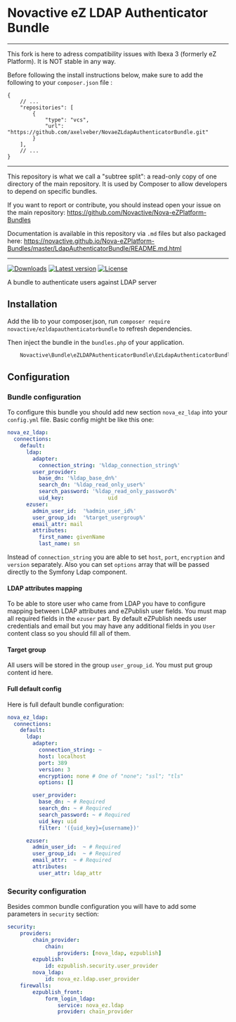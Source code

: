 # Novactive eZ LDAP Authenticator Bundle

----

This fork is here to adress compatibility issues with Ibexa 3 (formerly eZ Platform). It is NOT stable in any way.

Before following the install instructions below, make sure to add the following to your `composer.json` file : 

```json5
{
    // ...
    "repositories": [
        {
            "type": "vcs",
            "url": "https://github.com/axelveber/NovaeZLdapAuthenticatorBundle.git"
        }
    ],
    // ...
}
```

----

This repository is what we call a "subtree split": a read-only copy of one directory of the main repository. 
It is used by Composer to allow developers to depend on specific bundles.

If you want to report or contribute, you should instead open your issue on the main repository: https://github.com/Novactive/Nova-eZPlatform-Bundles

Documentation is available in this repository via `.md` files but also packaged here: https://novactive.github.io/Nova-eZPlatform-Bundles/master/LdapAuthenticatorBundle/README.md.html

----

[![Downloads](https://img.shields.io/packagist/dt/novactive/ezldapauthenticatorbundle.svg?style=flat-square)](https://packagist.org/packages/novactive/ezldapauthenticatorbundle)
[![Latest version](https://img.shields.io/github/release/Novactive/NovaeZLdapAuthenticatorBundle.svg?style=flat-square)](https://github.com/Novactive/NovaeZLdapAuthenticatorBundle/releases)
[![License](https://img.shields.io/packagist/l/novactive/ezldapauthenticatorbundle.svg?style=flat-square)](LICENSE)

A bundle to authenticate users against LDAP server

## Installation

Add the lib to your composer.json, run `composer require novactive/ezldapauthenticatorbundle` to refresh dependencies.

Then inject the bundle in the `bundles.php` of your application.

```php
    Novactive\Bundle\eZLDAPAuthenticatorBundle\EzLdapAuthenticatorBundle::class => [ 'all'=> true ],
```

## Configuration

### Bundle configuration

To configure this bundle you should add new section `nova_ez_ldap` into your `config.yml` file.
Basic config might be like this one:

```yaml
nova_ez_ldap:
  connections:
    default:
      ldap:
        adapter:
          connection_string: '%ldap_connection_string%'
        user_provider:
          base_dn: '%ldap_base_dn%'
          search_dn: '%ldap_read_only_user%'
          search_password: '%ldap_read_only_password%'
          uid_key:              uid
      ezuser:
        admin_user_id:  '%admin_user_id%'
        user_group_id:  '%target_usergroup%'
        email_attr: mail
        attributes:
          first_name: givenName
          last_name: sn
```

Instead of `connection_string` you are able to set `host`, `port`, `encryption` and `version` separately.
Also you can set `options` array that will be passed directly to the Symfony Ldap component.

#### LDAP attributes mapping

To be able to store user who came from LDAP you have to configure mapping between LDAP attributes and eZPublish user fields.
You must map all required fields in the `ezuser` part.
By default eZPublish needs user credentials and email but you may have any additional fields in you `User` content class so you should fill all of them.

#### Target group

All users will be stored in the group `user_group_id`. You must put group content id here.

#### Full default config

Here is full default bundle configuration:

```yaml
nova_ez_ldap:
  connections:
    default:
      ldap:
        adapter:
          connection_string: ~
          host: localhost
          port: 389
          version: 3
          encryption: none # One of "none"; "ssl"; "tls"
          options: []

        user_provider:
          base_dn: ~ # Required
          search_dn: ~ # Required
          search_password: ~ # Required
          uid_key: uid
          filter: '({uid_key}={username})'

      ezuser:
        admin_user_id:  ~ # Required
        user_group_id:  ~ # Required
        email_attr:  ~ # Required
        attributes:
          user_attr: ldap_attr
```

### Security configuration

Besides common bundle configuration you will have to add some parameters in `security` section:

```yaml
security:
    providers:
        chain_provider:
            chain:
                providers: [nova_ldap, ezpublish]
        ezpublish:
            id: ezpublish.security.user_provider
        nova_ldap:
            id: nova_ez.ldap.user_provider
    firewalls:
        ezpublish_front:
            form_login_ldap:
                service: nova_ez.ldap
                provider: chain_provider
```

